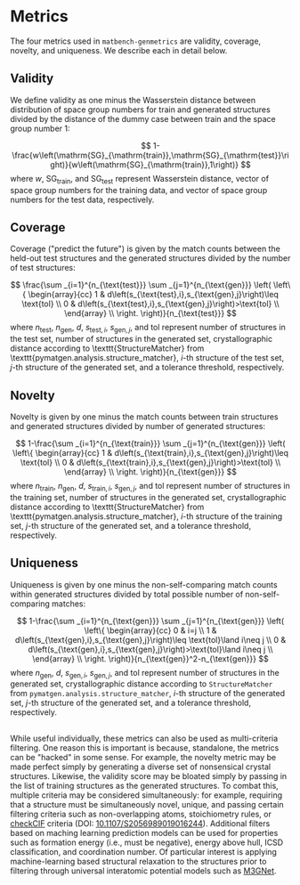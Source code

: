 # Metrics

The four metrics used in `matbench-genmetrics` are validity, coverage, novelty, and uniqueness. We describe each in detail below.

## Validity

We define validity as one minus the Wasserstein distance between distribution of space group numbers for train and generated structures divided by the distance of the dummy case between train and the space group number 1:

$$
    1-\frac{w\left(\mathrm{SG}_{\mathrm{train}},\mathrm{SG}_{\mathrm{test}}\right)}{w\left(\mathrm{SG}_{\mathrm{train}},1\right)}
$$
where $w$, $\mathrm{SG}_{\mathrm{train}}$, and $\mathrm{SG}_{\mathrm{test}}$ represent Wasserstein distance, vector of space group numbers for the training data, and vector of space group numbers for the test data, respectively.

## Coverage

Coverage ("predict the future") is given by the match counts between the held-out test structures and the generated structures divided by the number of test structures:

$$
    \frac{\sum _{i=1}^{n_{\text{test}}} \sum _{j=1}^{n_{\text{gen}}} \left(
        \left\{
        \begin{array}{cc}
            1 & d\left(s_{\text{test},i},s_{\text{gen},j}\right)\leq \text{tol} \\
            0 & d\left(s_{\text{test},i},s_{\text{gen},j}\right)>\text{tol} \\
        \end{array}
        \\
        \right.
        \right)}{n_{\text{test}}}
$$
where $n_{\text{test}}$, $n_{\text{gen}}$, $d$, $s_{\text{test},i}$, $s_{\text{gen},j}$, and $\text{tol}$ represent number of structures in the test set, number of structures in the generated set, crystallographic distance according to \texttt{StructureMatcher} from \texttt{pymatgen.analysis.structure\_matcher}, $i$-th structure of the test set, $j$-th structure of the generated set, and a tolerance threshold, respectively.

## Novelty

Novelty is given by one minus the match counts between train structures and generated structures divided by number of generated structures:

$$
    1-\frac{\sum _{i=1}^{n_{\text{train}}} \sum _{j=1}^{n_{\text{gen}}} \left(
        \left\{
        \begin{array}{cc}
            1 & d\left(s_{\text{train},i},s_{\text{gen},j}\right)\leq \text{tol} \\
            0 & d\left(s_{\text{train},i},s_{\text{gen},j}\right)>\text{tol} \\
        \end{array}
        \\
        \right.
        \right)}{n_{\text{gen}}}
$$
where $n_{\text{train}}$, $n_{\text{gen}}$, $d$, $s_{\text{train},i}$, $s_{\text{gen},j}$, and $\text{tol}$ represent number of structures in the training set, number of structures in the generated set, crystallographic distance according to \texttt{StructureMatcher} from \texttt{pymatgen.analysis.structure\_matcher}, $i$-th structure of the training set, $j$-th structure of the generated set, and a tolerance threshold, respectively.

## Uniqueness

Uniqueness is given by one minus the non-self-comparing match counts within generated structures divided by total possible number of non-self-comparing matches:

$$
    1-\frac{\sum _{i=1}^{n_{\text{gen}}} \sum _{j=1}^{n_{\text{gen}}} \left(
        \left\{
        \begin{array}{cc}
            0 & i=j \\
            1 & d\left(s_{\text{gen},i},s_{\text{gen},j}\right)\leq \text{tol}\land i\neq j \\
            0 & d\left(s_{\text{gen},i},s_{\text{gen},j}\right)>\text{tol}\land i\neq j \\
        \end{array}
        \\
        \right.
        \right)}{n_{\text{gen}}^2-n_{\text{gen}}}
$$
where $n_{\text{gen}}$, $d$, $s_{\text{gen},i}$, $s_{\text{gen},j}$, and $\text{tol}$
represent number of structures in the generated set, crystallographic distance according
to `StructureMatcher` from `pymatgen.analysis.structure_matcher`, $i$-th
structure of the generated set, $j$-th structure of the generated set, and a tolerance
threshold, respectively.

##

While useful individually, these metrics can also be used as multi-criteria filtering. One reason this is important is because, standalone, the metrics can be "hacked" in some sense. For example, the novelty metric may be made perfect simply by generating a diverse set of nonsensical crystal structures. Likewise, the validity score may be bloated simply by passing in the list of training structures as the generated structures. To combat this, multiple criteria may be considered simultaneously: for example, requiring that a structure must be simultaneously novel, unique, and passing certain filtering criteria such as non-overlapping atoms, stoichiometry rules, or [checkCIF](https://checkcif.iucr.org/) criteria (DOI: [10.1107/S2056989019016244](https://dx.doi.org/10.1107/S2056989019016244)). Additional filters based on maching learning prediction models can be used for properties such as formation energy (i.e., must be negative), energy above hull, ICSD classification, and coordination number. Of particular interest is applying machine-learning based structural relaxation to the structures prior to filtering through universal interatomic potential models such as [M3GNet](https://doi.org/10.1038/s43588-022-00349-3).

